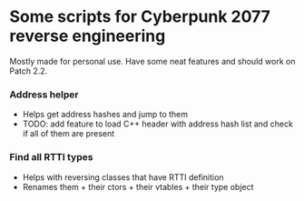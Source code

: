 # Some scripts for Cyberpunk 2077 reverse engineering

Mostly made for personal use. Have some neat features and should work on Patch 2.2.

### Address helper

- Helps get address hashes and jump to them
- TODO: add feature to load C++ header with address hash list and check if all of them are present

### Find all RTTI types

- Helps with reversing classes that have RTTI definition 
- Renames them + their ctors + their vtables + their type object
